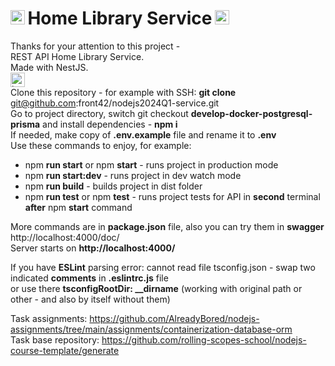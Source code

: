 # <img src="https://upload.wikimedia.org/wikipedia/commons/thumb/d/d9/Node.js_logo.svg/1920px-Node.js_logo.svg.png" alt="Node.js" height="23"/>&#8239;Home Library Service&#8239;<img src="https://nestjs.com/logo-small.ede75a6b.svg" alt="NestJS" height="23"/>
Thanks for your attention to this project -  
REST API Home Library Service.  
Made with NestJS.  
<img src="https://rolling-scopes-school.github.io/front42-JSFE2021Q1/presentation/z/front42.jpg" alt="logo" height="23"/>  
Clone this repository - for example with SSH: **git clone** git@github.com:front42/nodejs2024Q1-service.git  
Go to project directory, switch git checkout **develop-docker-postgresql-prisma** and install dependencies - **npm i**  
If needed, make copy of **.env.example** file and rename it to **.env**  
Use these commands to enjoy, for example:
- npm **run start** or npm **start** - runs project in production mode
- npm **run start:dev** - runs project in dev watch mode
- npm **run build** - builds project in dist folder
- npm **run test** or npm **test** - runs project tests for API in **second** terminal **after** npm **start** command

More commands are in **package.json** file, also you can try them in **swagger** http://localhost:4000/doc/  
Server starts on **http://localhost:4000/**  

If you have **ESLint** parsing error: cannot read file tsconfig.json - swap two indicated **comments** in **.eslintrc.js** file  
or use there **tsconfigRootDir: __dirname** (working with original path or other - and also by itself without them)

Task assignments: https://github.com/AlreadyBored/nodejs-assignments/tree/main/assignments/containerization-database-orm  
Task base repository: https://github.com/rolling-scopes-school/nodejs-course-template/generate

